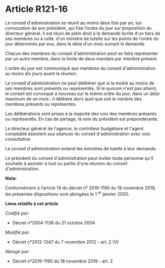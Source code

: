 # Article R121-16

Le conseil d'administration se réunit au moins deux fois par an, sur convocation de son président, qui fixe l'ordre du jour
sur proposition du directeur général. Il est réuni de plein droit à la demande écrite d'un tiers de ses membres ou à celle.
d'un ministre de tutelle sur les points de l'ordre du jour déterminés par eux, dans le délai d'un mois suivant la demande. 

Chacun des membres du conseil d'administration peut se faire représenter par un autre membre, dans la limite de deux mandats
par membre présent. 

L'ordre du jour est communiqué aux membres du conseil d'administration au moins dix jours avant la réunion. 

Le conseil d'administration ne peut délibérer que si la moitié au moins de ses membres sont présents ou représentés. Si le
quorum n'est pas atteint, le conseil est convoqué à nouveau sur le même ordre du jour, dans un délai maximum de un mois ; il
délibère alors quel que soit le nombre des membres présents ou représentés. 

Les délibérations sont prises à la majorité des voix des membres présents ou représentés. En cas de partage, la voix du
président est prépondérante. 

Le directeur général de l'agence, le        contrôleur budgétaire et l'agent comptable assistent aux séances du conseil
d'administration avec voix consultative. 

Le conseil d'administration entend les ministres de tutelle à leur demande. 

Le président du conseil d'administration peut inviter toute personne qu'il souhaite à assister à tout ou partie d'une réunion
du conseil d'administration.

**Nota:**

Conformément à l’article 14 du décret n° 2019-1190 du 18 novembre 2019, les présentes dispositions sont abrogées le 1
  <sup>er</sup> janvier 2020.

**Liens relatifs à cet article**

_Codifié par_:

  - Décret n°2004-1136 du 21 octobre 2004

_Modifié par_:

  - Décret n°2012-1247 du 7 novembre 2012 - art. 2 (V)

_Abrogé par_:

  - Décret n°2019-1190 du 18 novembre 2019 - art. 2
